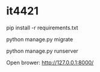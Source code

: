 # it4421

pip install -r requirements.txt

python manage.py migrate

python manage.py runserver

Open brower: http://127.0.0.1:8000/
